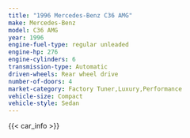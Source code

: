 ```yaml
---
title: "1996 Mercedes-Benz C36 AMG"
make: Mercedes-Benz
model: C36 AMG
year: 1996
engine-fuel-type: regular unleaded
engine-hp: 276
engine-cylinders: 6
transmission-type: Automatic
driven-wheels: Rear wheel drive
number-of-doors: 4
market-category: Factory Tuner,Luxury,Performance
vehicle-size: Compact
vehicle-style: Sedan
---
```


{{< car_info >}}
